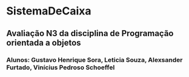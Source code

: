 ﻿# SistemaDeCaixa

## Avaliação N3 da disciplina de Programação orientada a objetos 

### Alunos: Gustavo Henrique Sora, Leticia Souza, Alexsander Furtado, Vinícius Pedroso Schoeffel
